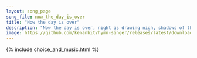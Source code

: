 ```yaml
---
layout: song_page
song_file: now_the_day_is_over
title: "Now the day is over"
description: "Now the day is over, night is drawing nigh, shadows of the evening steal across the sky.  Now the leafless landscape settles in repose, waiting for th... secular 4part 5verse musicbyother textbyother evening autumn"
image: https://github.com/kenanbit/hymn-singer/releases/latest/download/now_the_day_is_over-trad.png
---
```


{% include choice_and_music.html %}